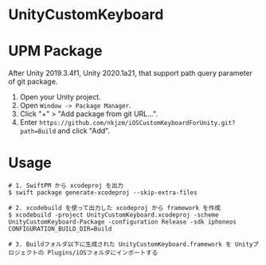 # UnityCustomKeyboard

# UPM Package

After Unity 2019.3.4f1, Unity 2020.1a21, that support path query parameter of git package. 

1. Open your Unity project.
2. Open `Window -> Package Manager`.
3. Click "+" > "Add package from git URL...".
4. Enter `https://github.com/nkjzm/iOSCustomKeyboardForUnity.git?path=Build` and click "Add".

# Usage

```.command
# 1. SwiftPM から xcodeproj を出力
$ swift package generate-xcodeproj --skip-extra-files

# 2. xcodebuild を使って出力した xcodeproj から framework を作成
$ xcodebuild -project UnityCustomKeyboard.xcodeproj -scheme UnityCustomKeyboard-Package -configuration Release -sdk iphoneos CONFIGURATION_BUILD_DIR=Build

# 3. Buildフォルダ以下に生成された UnityCustomKeyboard.framework を Unityプロジェクトの Plugins/iOSフォルダにインポートする
```

